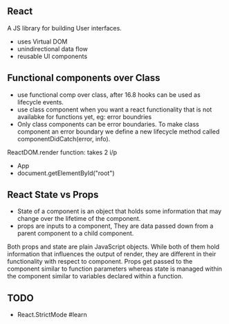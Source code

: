 
## React

A JS library for building User interfaces.

- uses Virtual DOM
- unindirectional data flow
- reusable UI components

## Functional components over Class
- use functional comp over class, after 16.8 hooks can be used as lifecycle events.
- use class component when you want a react functionality that is not availabke for functions yet, eg: error boundries
- Only class components can be error boundaries. To make class component an error boundary we define a new lifecycle method called componentDidCatch(error, info).


ReactDOM.render function: takes 2 i/p
- App
- document.getElementById("root")

## React State vs Props
- State of a component is an object that holds some information that may change over the lifetime of the component.
- props are inputs to a component, They are data passed down from a parent component to a child component.

Both props and state are plain JavaScript objects. While both of them hold information that influences the output of render, they are different in their functionality with respect to component. Props get passed to the component similar to function parameters whereas state is managed within the component similar to variables declared within a function.

## TODO
- React.StrictMode #learn
